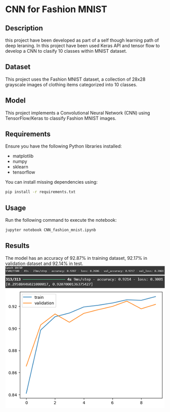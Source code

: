 # CNN for Fashion MNIST

## Description
this project have been developed as part of a self though learning path of deep leraning. In this project have been used Keras API and tensor flow to develop a CNN to clasify 10 classes within MNIST dataset.

## Dataset
This project uses the Fashion MNIST dataset, a collection of 28x28 grayscale images of clothing items categorized into 10 classes.

## Model
This project implements a Convolutional Neural Network (CNN) using TensorFlow/Keras to classify Fashion MNIST images.

## Requirements
Ensure you have the following Python libraries installed:
- matplotlib
- numpy
- sklearn
- tensorflow

You can install missing dependencies using:
```bash
pip install -r requirements.txt
```

## Usage
Run the following command to execute the notebook:
```bash
jupyter notebook CNN_fashion_mnist.ipynb
```

## Results
The model has an accuracy of 92.87% in training dataset, 92.17% in validation dataset and 92.14% in test.
![TRAINING AND VALIDATION](https://github.com/alexossa1/cnn_tensorflow_practice/blob/main/cnn_fashion_mnist/assets/train_val_accuracy.png)
![TEST](https://github.com/alexossa1/cnn_tensorflow_practice/blob/main/cnn_fashion_mnist/assets/test_accuracy.png)
![LOSS PLOT](https://github.com/alexossa1/cnn_tensorflow_practice/blob/main/cnn_fashion_mnist/assets/accuracy.png)
